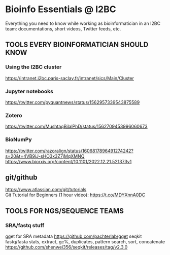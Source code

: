 # Bioinfo Essentials @ I2BC

Everything you need to know while working as bioinformatician in an I2BC team: documentations, short videos, Twitter feeds, etc.

## TOOLS EVERY BIOINFORMATICIAN SHOULD KNOW

### Using the I2BC cluster
  https://intranet.i2bc.paris-saclay.fr/intranet/sics/Main/Cluster
  
### Jupyter notebooks
  https://twitter.com/pyquantnews/status/1562957339543875589

### Zotero
  https://twitter.com/MushtaqBilalPhD/status/1562709453996060673

### BioNumPy
  https://twitter.com/razoralign/status/1606817896491274242?s=20&t=4VB9jJ-sHO3x3Z7jMqXMNQ
  https://www.biorxiv.org/content/10.1101/2022.12.21.521373v1

## git/github
  https://www.atlassian.com/git/tutorials  
  Git Tutorial for Beginners (1 hour video): https://t.co/MDYXnnA0DC

## TOOLS FOR NGS/SEQUENCE TEAMS

### SRA/fastq stuff
  gget for SRA metadata
    https://github.com/pachterlab/gget
  seqkit fastq/fasta stats, extract, gc%, duplicates, pattern search, sort, concatenate 
    https://github.com/shenwei356/seqkit/releases/tag/v2.3.0
    
    
